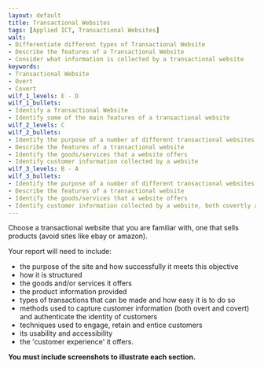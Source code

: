 ```yaml
---
layout: default
title: Transactional Websites
tags: [Applied ICT, Transactional Websites]
walt:
- Differentiate different types of Transactional Website
- Describe the features of a Transactional Website
- Consider what information is collected by a transactional website
keywords:
- Transactional Website
- Overt
- Covert
wilf_1_levels: E - D
wilf_1_bullets:
- Identify a Transactional Website
- Identify some of the main features of a transactional website
wilf_2_levels: C
wilf_2_bullets:
- Identify the purpose of a number of different transactional websites
- Describe the features of a transactional website
- Identify the goods/services that a website offers
- Identify customer information collected by a website
wilf_3_levels: B - A
wilf_3_bullets:
- Identify the purpose of a number of different transactional websites
- Describe the features of a transactional website
- Identify the goods/services that a website offers
- Identify customer information collected by a website, both covertly and overtly.
---
```


Choose a transactional website that you are familiar with, 
one that sells products (avoid sites like ebay or amazon). 

Your report will need to include:

* the purpose of the site and how successfully it meets this objective
* how it is structured
* the goods and/or services it offers
* the product information provided
* types of transactions that can be made and how easy it is to do so
* methods used to capture customer information (both overt and covert)
and authenticate the identity of customers
* techniques used to engage, retain and entice customers
* its usability and accessibility
* the 'customer experience' it offers.

**You must include screenshots to illustrate each section.**